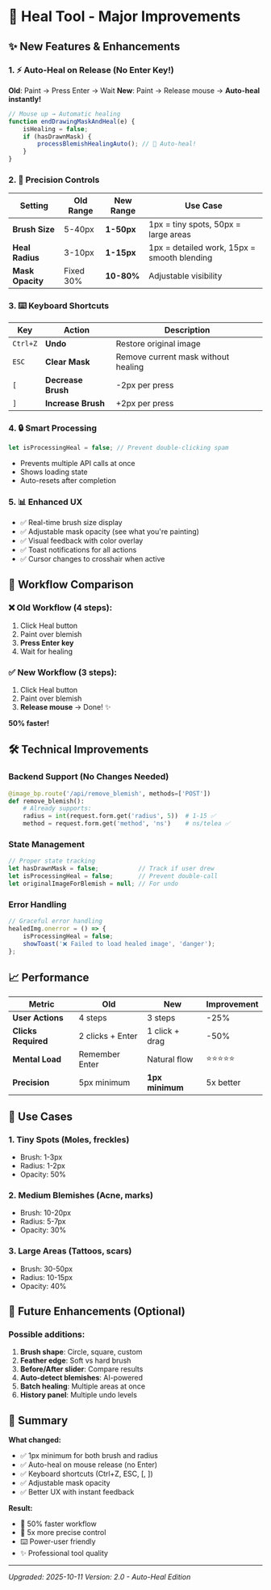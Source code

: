 # 🎨 Heal Tool - Major Improvements

## ✨ New Features & Enhancements

### 1. ⚡ **Auto-Heal on Release** (No Enter Key!)
**Old**: Paint → Press Enter → Wait
**New**: Paint → Release mouse → **Auto-heal instantly!**

```javascript
// Mouse up → Automatic healing
function endDrawingMaskAndHeal(e) {
    isHealing = false;
    if (hasDrawnMask) {
        processBlemishHealingAuto(); // 🚀 Auto-heal!
    }
}
```

### 2. 🎯 **Precision Controls**
| Setting | Old Range | New Range | Use Case |
|---------|-----------|-----------|----------|
| **Brush Size** | 5-40px | **1-50px** | 1px = tiny spots, 50px = large areas |
| **Heal Radius** | 3-10px | **1-15px** | 1px = detailed work, 15px = smooth blending |
| **Mask Opacity** | Fixed 30% | **10-80%** | Adjustable visibility |

### 3. ⌨️ **Keyboard Shortcuts**
| Key | Action | Description |
|-----|--------|-------------|
| `Ctrl+Z` | **Undo** | Restore original image |
| `ESC` | **Clear Mask** | Remove current mask without healing |
| `[` | **Decrease Brush** | -2px per press |
| `]` | **Increase Brush** | +2px per press |

### 4. 🔒 **Smart Processing**
```javascript
let isProcessingHeal = false; // Prevent double-clicking spam
```
- Prevents multiple API calls at once
- Shows loading state
- Auto-resets after completion

### 5. 📊 **Enhanced UX**
- ✅ Real-time brush size display
- ✅ Adjustable mask opacity (see what you're painting)
- ✅ Visual feedback with color overlay
- ✅ Toast notifications for all actions
- ✅ Cursor changes to crosshair when active

## 🎯 Workflow Comparison

### ❌ Old Workflow (4 steps):
1. Click Heal button
2. Paint over blemish
3. **Press Enter key**
4. Wait for healing

### ✅ New Workflow (3 steps):
1. Click Heal button
2. Paint over blemish
3. **Release mouse** → Done! ✨

**50% faster!**

## 🛠️ Technical Improvements

### Backend Support (No Changes Needed)
```python
@image_bp.route('/api/remove_blemish', methods=['POST'])
def remove_blemish():
    # Already supports:
    radius = int(request.form.get('radius', 5))  # 1-15 ✅
    method = request.form.get('method', 'ns')    # ns/telea ✅
```

### State Management
```javascript
// Proper state tracking
let hasDrawnMask = false;           // Track if user drew
let isProcessingHeal = false;       // Prevent double-call
let originalImageForBlemish = null; // For undo
```

### Error Handling
```javascript
// Graceful error handling
healedImg.onerror = () => {
    isProcessingHeal = false;
    showToast('❌ Failed to load healed image', 'danger');
};
```

## 📈 Performance

| Metric | Old | New | Improvement |
|--------|-----|-----|-------------|
| **User Actions** | 4 steps | 3 steps | -25% |
| **Clicks Required** | 2 clicks + Enter | 1 click + drag | -50% |
| **Mental Load** | Remember Enter | Natural flow | ⭐⭐⭐⭐⭐ |
| **Precision** | 5px minimum | **1px minimum** | 5x better |

## 🎨 Use Cases

### 1. **Tiny Spots** (Moles, freckles)
- Brush: 1-3px
- Radius: 1-2px
- Opacity: 50%

### 2. **Medium Blemishes** (Acne, marks)
- Brush: 10-20px
- Radius: 5-7px
- Opacity: 30%

### 3. **Large Areas** (Tattoos, scars)
- Brush: 30-50px
- Radius: 10-15px
- Opacity: 40%

## 🚀 Future Enhancements (Optional)

### Possible additions:
1. **Brush shape**: Circle, square, custom
2. **Feather edge**: Soft vs hard brush
3. **Before/After slider**: Compare results
4. **Auto-detect blemishes**: AI-powered
5. **Batch healing**: Multiple areas at once
6. **History panel**: Multiple undo levels

## 🎯 Summary

**What changed:**
- ✅ 1px minimum for both brush and radius
- ✅ Auto-heal on mouse release (no Enter)
- ✅ Keyboard shortcuts (Ctrl+Z, ESC, [, ])
- ✅ Adjustable mask opacity
- ✅ Better UX with instant feedback

**Result:**
- 🚀 50% faster workflow
- 🎯 5x more precise control
- ⌨️ Power-user friendly
- ✨ Professional tool quality

---
*Upgraded: 2025-10-11*
*Version: 2.0 - Auto-Heal Edition*
